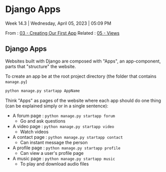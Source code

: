 # Django Apps

Week 14.3 | Wednesday, April 05, 2023 | 05:09 PM

From : [03 - Creating Our First App](03%20-%20Creating%20Our%20First%20App.md)
Related : [05 - Views](05%20-%20Views.md)

## Django Apps

Websites built with Django are composed with "Apps", an app-component, parts that "structure" the website.

To create an app be at the root project directory (the folder that contains `manage.py`)

```cmd
python manage.py startapp AppName
```

Think "Apps" as pages of the website where each app should do one thing (can be explained simply or in a single sentence):

- A forum page : `python manage.py startapp forum`
  - Go and ask questions
- A video page : `python manage.py startapp video`
  - Watch videos
- A contact page : `python manage.py startapp contact`
  - Can instant message the person
- A profile page : `python manage.py startapp profile`
  - Can view a user's profile page
- A music page : `python manage.py startapp music`
  - To play and download audio files
